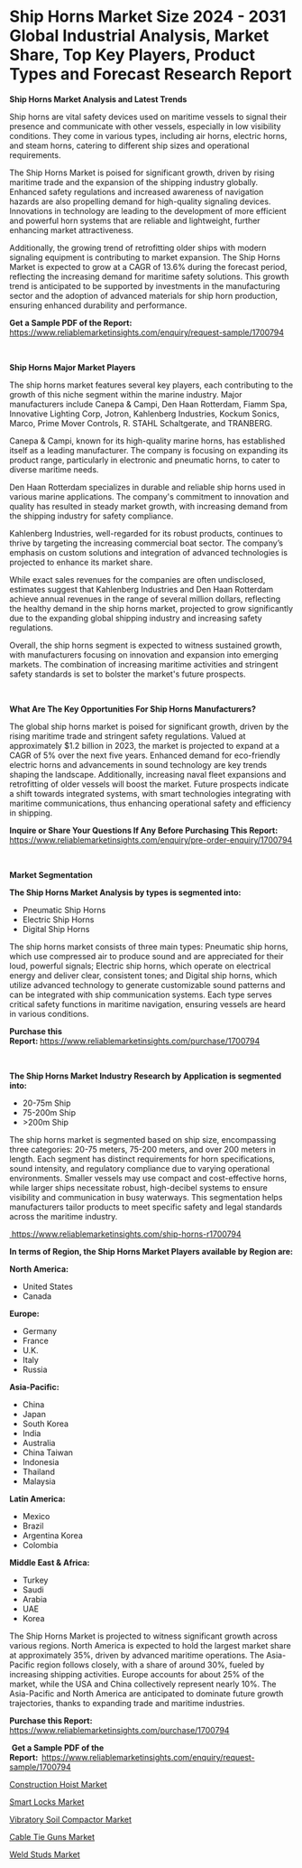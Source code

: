 <p><h1>Ship Horns Market Size 2024 - 2031 Global Industrial Analysis, Market Share, Top Key Players, Product Types and Forecast Research Report</h1></p><p><strong>Ship Horns Market Analysis and Latest Trends</strong></p>
<p><p>Ship horns are vital safety devices used on maritime vessels to signal their presence and communicate with other vessels, especially in low visibility conditions. They come in various types, including air horns, electric horns, and steam horns, catering to different ship sizes and operational requirements.</p><p>The Ship Horns Market is poised for significant growth, driven by rising maritime trade and the expansion of the shipping industry globally. Enhanced safety regulations and increased awareness of navigation hazards are also propelling demand for high-quality signaling devices. Innovations in technology are leading to the development of more efficient and powerful horn systems that are reliable and lightweight, further enhancing market attractiveness.</p><p>Additionally, the growing trend of retrofitting older ships with modern signaling equipment is contributing to market expansion. The Ship Horns Market is expected to grow at a CAGR of 13.6% during the forecast period, reflecting the increasing demand for maritime safety solutions. This growth trend is anticipated to be supported by investments in the manufacturing sector and the adoption of advanced materials for ship horn production, ensuring enhanced durability and performance.</p></p>
<p><strong>Get a Sample PDF of the Report:&nbsp;</strong> <a href="https://www.reliablemarketinsights.com/enquiry/request-sample/1700794?utm_campaign=1197&utm_medium=2&utm_source=Github&utm_content=ia&utm_term=21102024&utm_id=ship-horns">https://www.reliablemarketinsights.com/enquiry/request-sample/1700794</a></p>
<p>&nbsp;</p>
<p><strong>Ship Horns Major Market Players</strong></p>
<p><p>The ship horns market features several key players, each contributing to the growth of this niche segment within the marine industry. Major manufacturers include Canepa & Campi, Den Haan Rotterdam, Fiamm Spa, Innovative Lighting Corp, Jotron, Kahlenberg Industries, Kockum Sonics, Marco, Prime Mover Controls, R. STAHL Schaltgerate, and TRANBERG.</p><p>Canepa & Campi, known for its high-quality marine horns, has established itself as a leading manufacturer. The company is focusing on expanding its product range, particularly in electronic and pneumatic horns, to cater to diverse maritime needs. </p><p>Den Haan Rotterdam specializes in durable and reliable ship horns used in various marine applications. The company's commitment to innovation and quality has resulted in steady market growth, with increasing demand from the shipping industry for safety compliance.</p><p>Kahlenberg Industries, well-regarded for its robust products, continues to thrive by targeting the increasing commercial boat sector. The company’s emphasis on custom solutions and integration of advanced technologies is projected to enhance its market share.</p><p>While exact sales revenues for the companies are often undisclosed, estimates suggest that Kahlenberg Industries and Den Haan Rotterdam achieve annual revenues in the range of several million dollars, reflecting the healthy demand in the ship horns market, projected to grow significantly due to the expanding global shipping industry and increasing safety regulations.</p><p>Overall, the ship horns segment is expected to witness sustained growth, with manufacturers focusing on innovation and expansion into emerging markets. The combination of increasing maritime activities and stringent safety standards is set to bolster the market's future prospects.</p></p>
<p>&nbsp;</p>
<p><strong>What Are The Key Opportunities For Ship Horns Manufacturers?</strong></p>
<p><p>The global ship horns market is poised for significant growth, driven by the rising maritime trade and stringent safety regulations. Valued at approximately $1.2 billion in 2023, the market is projected to expand at a CAGR of 5% over the next five years. Enhanced demand for eco-friendly electric horns and advancements in sound technology are key trends shaping the landscape. Additionally, increasing naval fleet expansions and retrofitting of older vessels will boost the market. Future prospects indicate a shift towards integrated systems, with smart technologies integrating with maritime communications, thus enhancing operational safety and efficiency in shipping.</p></p>
<p><strong>Inquire or Share Your Questions If Any Before Purchasing This Report:</strong> <a href="https://www.reliablemarketinsights.com/enquiry/pre-order-enquiry/1700794?utm_campaign=1197&utm_medium=2&utm_source=Github&utm_content=ia&utm_term=21102024&utm_id=ship-horns">https://www.reliablemarketinsights.com/enquiry/pre-order-enquiry/1700794</a></p>
<p>&nbsp;</p>
<p><strong>Market Segmentation</strong></p>
<p><strong>The Ship Horns Market Analysis by types is segmented into:</strong></p>
<p><ul><li>Pneumatic Ship Horns</li><li>Electric Ship Horns</li><li>Digital Ship Horns</li></ul></p>
<p><p>The ship horns market consists of three main types: Pneumatic ship horns, which use compressed air to produce sound and are appreciated for their loud, powerful signals; Electric ship horns, which operate on electrical energy and deliver clear, consistent tones; and Digital ship horns, which utilize advanced technology to generate customizable sound patterns and can be integrated with ship communication systems. Each type serves critical safety functions in maritime navigation, ensuring vessels are heard in various conditions.</p></p>
<p><strong>Purchase this Report:&nbsp;</strong><a href="https://www.reliablemarketinsights.com/purchase/1700794?utm_campaign=1197&utm_medium=2&utm_source=Github&utm_content=ia&utm_term=21102024&utm_id=ship-horns">https://www.reliablemarketinsights.com/purchase/1700794</a></p>
<p>&nbsp;</p>
<p><strong>The Ship Horns Market Industry Research by Application is segmented into:</strong></p>
<p><ul><li>20-75m Ship</li><li>75-200m Ship</li><li>>200m Ship</li></ul></p>
<p><p>The ship horns market is segmented based on ship size, encompassing three categories: 20-75 meters, 75-200 meters, and over 200 meters in length. Each segment has distinct requirements for horn specifications, sound intensity, and regulatory compliance due to varying operational environments. Smaller vessels may use compact and cost-effective horns, while larger ships necessitate robust, high-decibel systems to ensure visibility and communication in busy waterways. This segmentation helps manufacturers tailor products to meet specific safety and legal standards across the maritime industry.</p></p>
<p><a href="https://www.reliablemarketinsights.com/ship-horns-r1700794?utm_campaign=1197&utm_medium=2&utm_source=Github&utm_content=ia&utm_term=21102024&utm_id=ship-horns">&nbsp;https://www.reliablemarketinsights.com/ship-horns-r1700794</a></p>
<p><strong>In terms of Region, the Ship Horns Market Players available by Region are:</strong></p>
<p>
    <p> <strong> North America: </strong>
        <ul>
            <li>United States</li>
            <li>Canada</li>
        </ul>
        </p> 
    <p> <strong> Europe: </strong>
        <ul>
            <li>Germany</li>
            <li>France</li>
            <li>U.K.</li>
            <li>Italy</li>
            <li>Russia</li>
        </ul>
        </p> 
    <p> <strong> Asia-Pacific: </strong>
        <ul>
            <li>China</li>
            <li>Japan</li>
            <li>South Korea</li>
            <li>India</li>
            <li>Australia</li>
            <li>China Taiwan</li>
            <li>Indonesia</li>
            <li>Thailand</li>
            <li>Malaysia</li>
        </ul>
        </p> 
    <p> <strong> Latin America: </strong>
        <ul>
            <li>Mexico</li>
            <li>Brazil</li>
            <li>Argentina Korea</li>
            <li>Colombia</li>
        </ul>
        </p> 
    <p> <strong> Middle East & Africa: </strong>
        <ul>
            <li>Turkey</li>
            <li>Saudi</li>
            <li>Arabia</li>
            <li>UAE</li>
            <li>Korea</li>
        </ul>
    </p>
    </p>
<p><p>The Ship Horns Market is projected to witness significant growth across various regions. North America is expected to hold the largest market share at approximately 35%, driven by advanced maritime operations. The Asia-Pacific region follows closely, with a share of around 30%, fueled by increasing shipping activities. Europe accounts for about 25% of the market, while the USA and China collectively represent nearly 10%. The Asia-Pacific and North America are anticipated to dominate future growth trajectories, thanks to expanding trade and maritime industries.</p></p>
<p><strong>Purchase this Report: </strong><a href="https://www.reliablemarketinsights.com/purchase/1700794?utm_campaign=1197&utm_medium=2&utm_source=Github&utm_content=ia&utm_term=21102024&utm_id=ship-horns">https://www.reliablemarketinsights.com/purchase/1700794</a></p>
<p>&nbsp;<strong>Get a Sample PDF of the Report:&nbsp;&nbsp;</strong><a href="https://www.reliablemarketinsights.com/enquiry/request-sample/1700794?utm_campaign=1197&utm_medium=2&utm_source=Github&utm_content=ia&utm_term=21102024&utm_id=ship-horns">https://www.reliablemarketinsights.com/enquiry/request-sample/1700794</a></p>
<p><strong></strong></p>
<p><p><a href="https://www.linkedin.com/pulse/construction-hoist-industry-sector-market-dynamics-future-scenarios-b59bc?utm_campaign=1197&utm_medium=2&utm_source=Github&utm_content=ia&utm_term=21102024&utm_id=ship-horns">Construction Hoist Market</a></p><p><a href="https://www.linkedin.com/pulse/emerging-technologies-reshaping-smart-locks-market-impact-iuqhc?utm_campaign=1197&utm_medium=2&utm_source=Github&utm_content=ia&utm_term=21102024&utm_id=ship-horns">Smart Locks Market</a></p><p><a href="https://www.linkedin.com/pulse/strategic-market-insights-navigating-global-vibratory-soil-pvl9c?utm_campaign=1197&utm_medium=2&utm_source=Github&utm_content=ia&utm_term=21102024&utm_id=ship-horns">Vibratory Soil Compactor Market</a></p><p><a href="https://www.linkedin.com/pulse/cable-tie-guns-market-overview-global-trends-future-prospects-zoisc?utm_campaign=1197&utm_medium=2&utm_source=Github&utm_content=ia&utm_term=21102024&utm_id=ship-horns">Cable Tie Guns Market</a></p><p><a href="https://www.linkedin.com/pulse/weld-studs-sector-surge-123-growth-roadmap-2031-reportology-bchoc?utm_campaign=1197&utm_medium=2&utm_source=Github&utm_content=ia&utm_term=21102024&utm_id=ship-horns">Weld Studs Market</a></p></p>